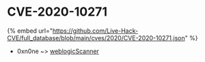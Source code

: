 # CVE-2020-10271
{% embed url="https://github.com/Live-Hack-CVE/full_database/blob/main/cves/2020/CVE-2020-10271.json" %}

* 0xn0ne ~> [weblogicScanner](https://www.alice-snow.ru/2020/database/cve-2020-10271/weblogicscanner-0xn0ne)